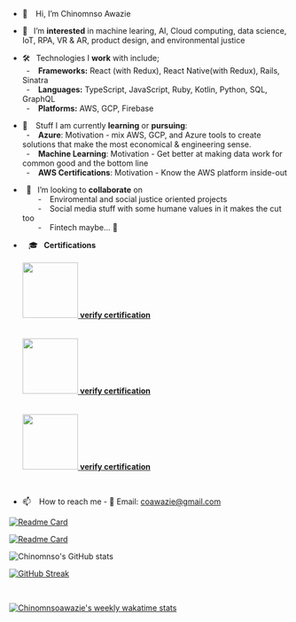 - 👋 &ensp; Hi, I’m Chinomnso Awazie

- 👀 &ensp;I’m <strong>interested</strong> in machine learing, AI, Cloud computing, data science, IoT, RPA, VR & AR, product design, and environmental justice

- 🛠 &ensp;Technologies I <strong>work</strong> with include;<br/>
&ensp;- &ensp;  <strong>Frameworks:</strong> React (with Redux), React Native(with Redux), Rails, Sinatra<br/>
&ensp;- &ensp;  <strong>Languages:</strong> TypeScript, JavaScript, Ruby, Kotlin, Python, SQL, GraphQL <br/>
&ensp;- &ensp;  <strong>Platforms:</strong> AWS, GCP, Firebase <br/>

- 🌱 &ensp; Stuff I am currently <strong>learning</strong> or <strong>pursuing</strong>:<br/>
&ensp;- &ensp; <strong>Azure</strong>: Motivation - mix AWS, GCP, and Azure tools to create solutions that make the most economical & engineering sense.<br/>
&ensp;- &ensp; <strong>Machine Learning</strong>: Motivation - Get better at making data work for common good and the bottom line<br/>
&ensp;- &ensp; <strong>AWS Certifications</strong>: Motivation - Know the AWS platform inside-out

- &ensp;💞️ &ensp;I’m looking to <strong>collaborate</strong> on <br/>
&ensp;&ensp;&ensp;&ensp;- &ensp; Enviromental and social justice oriented projects<br/>
&ensp;&ensp;&ensp;&ensp;- &ensp; Social media stuff with some humane values in it makes the cut too<br/>
&ensp;&ensp;&ensp;&ensp;- &ensp; Fintech maybe... 🤔 <br/>

- &ensp; 🎓 &ensp;<strong>Certifications</strong> <br/> <br/>
<a href="https://www.credly.com/badges/d3bf7db7-9a41-4082-bab1-152ab9a5dfd2/public_url" target=blank> <img src="https://images.credly.com/size/340x340/images/68468004-5a85-4f3b-bc58-590773979486/AWS-CloudPractitioner-2020.png" width="100" height="100"> <strong>verify certification</strong></a><br/><br/><br/>
<a href="https://www.credly.com/badges/4d7cf330-97e0-4b68-909f-4213e946440a/public_url" target=blank> <img src="https://images.credly.com/size/340x340/images/4bc21d8b-4afe-4fbd-9a90-a9de8bf7b240/AWS-SolArchitect-Associate-2020.png" width="100" height="100"> <strong>verify certification</strong></a><br/><br/><br/>
<a href="https://www.credly.com/badges/464fc7bd-c6e5-46e0-9d24-f03c331d2562/public_url" target=blank> <img src="https://images.credly.com/size/340x340/images/598f6ac6-2dbd-4394-8ae4-943b2f4c43ea/AWS-Developer-Associate-2020.png" width="100" height="100"> <strong>verify certification</strong></a>
 <br/>


- 📫 &ensp; How to reach me - 📨 Email: coawazie@gmail.com


<div id="wrap">
 <div> </div>


</div>


[![Readme Card](https://github-readme-stats.vercel.app/api/pin/?username=chinomnsoawazie&repo=AfroPanTrack-frontend)](https://github.com/chinomnsoawazie/github-readme-stats)
<br/>

[![Readme Card](https://github-readme-stats.vercel.app/api/pin/?username=chinomnsoawazie&repo=AfroPanTrack-backend)](https://github.com/chinomnsoawazie/github-readme-stats)
<br/>

![Chinomnso's GitHub stats](https://github-readme-stats.vercel.app/api?username=chinomnsoawazie&count_private=true&show_icons=true&theme=tokyonight)
 <br/>

[![GitHub Streak](https://github-readme-streak-stats.herokuapp.com/?user=chinomnsoawazie&currStreakNum=2FD3EB&fire=pink&sideLabels=F00&theme=highcontrast)](https://git.io/streak-stats)

<br/>

[![Chinomnsoawazie's weekly wakatime stats](https://github-readme-stats.vercel.app/api/wakatime?username=chinomnsoawazie)](https://github.com/chinomnsoawazie/github-readme-stats)


